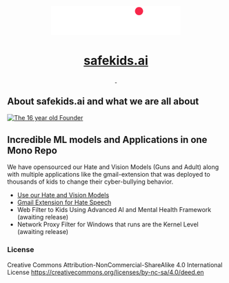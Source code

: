 <p align="center">
  <a href="https://safekids.ai">
    <picture>
      <source media="(prefers-color-scheme: dark)" srcset="logo.png">
      <img src="logo.png" style="width:300px;">
    </picture>
    <h1 align="center">safekids.ai</h1>
  </a>
</p>

<p align="center">
  <a aria-label="License" href="https://creativecommons.org/licenses/by-nc-sa/4.0/deed.en">
    <img alt="" src="https://img.shields.io/badge/License-CC_BY--NC--SA_4.0-red?link=href%3D%22https%3A%2F%2Fcreativecommons.org%2Flicenses%2Fby-nc-sa%2F4.0%2Fdeed.en%22">
  </a>
  <a aria-label="NPM" href="https://www.npmjs.com/search?q=%40safekids-ai">
    <img alt="" src="https://img.shields.io/badge/NPM-Published%20Packages-green?link=https%3A%2F%2Fwww.npmjs.com%2Fsearch%3Fq%3D%2540safekids-ai">
  </a>
</p>

## About safekids.ai and what we are all about
[![The 16 year old Founder](https://img.youtube.com/vi/E7vhpFryVAc/maxresdefault.jpg)](https://www.youtube.com/watch?v=E7vhpFryVAc)


## Incredible ML models and Applications in one Mono Repo
We have opensourced our Hate and Vision Models (Guns and Adult) along with multiple applications like the
gmail-extension that was deployed to thousands of kids to change their cyber-bullying behavior.

<!-- !toc (minlevel=2 omit="Table of Contents") -->

* [Use our Hate and Vision Models](README_ml.md)
* [Gmail Extension for Hate Speech](apps/gmail-extension/README.md)
* Web Filter to Kids Using Advanced AI and Mental Health Framework (awaiting release)
* Network Proxy Filter for Windows that runs are the Kernel Level (awaiting release)

### License
Creative Commons Attribution-NonCommercial-ShareAlike 4.0 International License
https://creativecommons.org/licenses/by-nc-sa/4.0/deed.en
